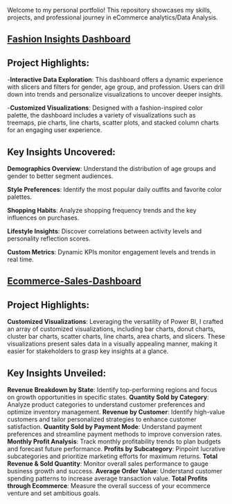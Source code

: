 Welcome to my personal portfolio! This repository showcases my skills, projects, and professional journey in eCommerce analytics/Data Analysis.

## [Fashion Insights Dashboard](https://saikrishnakolusu.github.io/PowerBI-Fashion-Insights-Dashboard/)


## Project Highlights:
-**Interactive Data Exploration**: This dashboard offers a dynamic experience with slicers and filters for gender, age group, and profession. Users can drill down into trends and personalize visualizations to uncover deeper insights.

-**Customized Visualizations**: Designed with a fashion-inspired color palette, the dashboard includes a variety of visualizations such as treemaps, pie charts, line charts, scatter plots, and stacked column charts for an engaging user experience.

## Key Insights Uncovered:
**Demographics Overview**: Understand the distribution of age groups and gender to better segment audiences.

**Style Preferences**: Identify the most popular daily outfits and favorite color palettes.

**Shopping Habits**: Analyze shopping frequency trends and the key influences on purchases.

**Lifestyle Insights**: Discover correlations between activity levels and personality reflection scores.

**Custom Metrics**: Dynamic KPIs monitor engagement levels and trends in real time.


## [Ecommerce-Sales-Dashboard](https://saikrishnakolusu.github.io/PowerBI-Ecommerce-Sales-Dashboard/)


## Project Highlights:
**Customized Visualizations**: Leveraging the versatility of Power BI, I crafted an array of customized visualizations, including bar charts, donut charts, cluster bar charts, scatter charts, line charts, area charts, and slicers. These visualizations present sales data in a visually appealing manner, making it easier for stakeholders to grasp key insights at a glance.
## Key Insights Unveiled:
**Revenue Breakdown by State**: Identify top-performing regions and focus on growth opportunities in specific states.
**Quantity Sold by Category**: Analyze product categories to understand customer preferences and optimize inventory management.
**Revenue by Customer**: Identify high-value customers and tailor personalized strategies to enhance customer satisfaction.
**Quantity Sold by Payment Mode**: Understand payment preferences and streamline payment methods to improve conversion rates.
**Monthly Profit Analysis**: Track monthly profitability trends to plan budgets and forecast future performance.
**Profits by Subcategory**: Pinpoint lucrative subcategories and prioritize marketing efforts for maximum returns.
**Total Revenue & Sold Quantity**: Monitor overall sales performance to gauge business growth and success.
**Average Order Value**: Understand customer spending patterns to increase average transaction value.
**Total Profits through Ecommerce**: Measure the overall success of your ecommerce venture and set ambitious goals.
